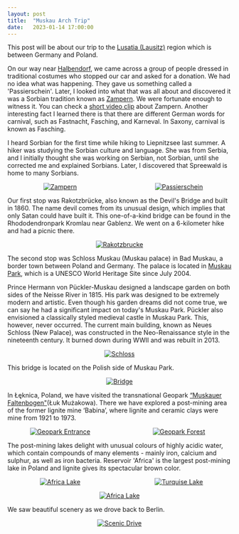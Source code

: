 ```yaml
---
layout: post
title:  "Muskau Arch Trip"
date:   2023-01-14 17:00:00
---
```


This post will be about our trip to the [Lusatia (Lausitz)](https://en.wikipedia.org/wiki/Lusatia) region which is between Germany and Poland.

On our way near [Halbendorf](https://www.halbendorf.de/), we came across a group of people dressed in traditional costumes who stopped our car and asked for a donation. We had no idea what was happening. They gave us something called a 'Passierschein'. Later, I looked into what that was all about and discovered it was a Sorbian tradition known as [Zampern](https://de.wikipedia.org/wiki/Zampern). We were fortunate enough to witness it. You can check a [short video clip](https://youtu.be/1JxxJ1hfN_A) about Zampern. Another interesting fact I learned there is that there are different German words for carnival, such as Fastnacht, Fasching, and Karneval. In Saxony, carnival is known as Fasching.


I heard Sorbian for the first time while hiking to Liepnitzsee last summer. A hiker was studying the Sorbian culture and language. She was from Serbia, and I initially thought she was working on Serbian, not Sorbian, until she corrected me and explained Sorbians. Later, I discovered that Spreewald is home to many Sorbians.

<p style="display: grid; place-items: center; grid-template-columns: 47% 6% 47%;">
  <a href="/assets/14_01_23/zampern.jpeg"><img src="https://irem.dev/assets/14_01_23/zampern-small.jpeg" style="" alt="Zampern" /></a>
  <span></span>
  <a href="/assets/14_01_23/passierschein.jpeg"><img src="https://irem.dev/assets/14_01_23/passierschein-small.jpeg" style="" alt="Passierschein" /></a>
</p>

Our first stop was Rakotzbrücke, also known as the Devil's Bridge and built in 1860. The name devil comes from its unusual design, which implies that only Satan could have built it. This one-of-a-kind bridge can be found in the Rhododendronpark Kromlau near Gablenz. We went on a 6-kilometer hike and had a picnic there.


<p style="text-align:center">
<a href="https://irem.dev/assets/14_01_23/rakotzbrucke.jpeg"><img src="https://irem.dev/assets/14_01_23/rakotzbrucke-small.jpeg" style="max-width:75%" alt="Rakotzbrucke"/></a>
</p>

The second stop was Schloss Muskau (Muskau palace) in Bad Muskau, a border town between Poland and Germany. The palace is located in [Muskau Park](https://www.muskauer-park.de/en/), which is a UNESCO World Heritage Site since July 2004. 

Prince Hermann von Pückler-Muskau designed a landscape garden on both sides of the Neisse River in 1815. His park was designed to be extremely modern and artistic. Even though his garden dreams did not come true, we can say he had a significant impact on today's Muskau Park. Pückler also envisioned a  classically styled medieval castle in Muskau Park. This, however, never occurred. The current main building, known as Neues Schloss (New Palace), was constructed in the Neo-Renaissance style in the nineteenth century. It burned down during WWII and was rebuilt in 2013.

<p style="text-align:center">
<a href="https://irem.dev/assets/14_01_23/schloss.jpg"><img src="https://irem.dev/assets/14_01_23/schloss-small.jpg" style="max-width:75%" alt="Schloss"/></a>
</p>

This bridge is located on the Polish side of Muskau Park.

<p style="text-align:center">
<a href="/assets/14_01_23/bridge.jpeg"><img src="https://irem.dev/assets/14_01_23/bridge-small.jpeg" style="max-width:75%" alt="Bridge" /></a>
</p>

In Łęknica, Poland, we have visited the transnational Geopark [“Muskauer Faltenbogen"](https://www.muskauer-faltenbogen.de/)(Łuk Mużakowa). There we have explored a post-mining area of the former lignite mine ‘Babina’, where lignite and ceramic clays were mine from 1921 to 1973. 

<p style="display: grid; place-items: center; grid-template-columns: 47% 6% 47%;">
  <a href="/assets/14_01_23/geopark.jpg"><img src="https://irem.dev/assets/14_01_23/geopark-small.jpg" style="" alt="Geopark Entrance" /></a>
  <span></span>
  <a href="/assets/14_01_23/forest.jpg"><img src="https://irem.dev/assets/14_01_23/forest-small.jpg" style="" alt="Geopark Forest" /></a>
</p>

The post-mining lakes delight with unusual colours of highly acidic water, which contain compounds of many elements - mainly iron, calcium and sulphur, as well as iron bacteria. Reservoir 'Africa' is the largest post-mining lake in Poland and lignite gives its spectacular brown color.

<p style="display: grid; place-items: center; grid-template-columns: 47% 6% 47%;">
  <a href="/assets/14_01_23/africa-lake.jpeg"><img src="https://irem.dev/assets/14_01_23/africa-lake-small.jpeg" style="" alt="Africa Lake" /></a>
  <span></span>
  <a href="/assets/14_01_23/turquise-lake.jpeg"><img src="https://irem.dev/assets/14_01_23/turquise-lake-small.jpeg" style="" alt="Turquise Lake" /></a>
</p>

<p style="text-align:center">
<a href="https://irem.dev/assets/14_01_23/africa-lake-2.jpeg"><img src="https://irem.dev/assets/14_01_23/africa-lake-2-small.jpeg" style="max-width:50%" alt="Africa Lake"/></a>
</p>

We saw beautiful scenery as we drove back to Berlin.

<p style="text-align:center">
<a href="/assets/14_01_23/road.jpeg"><img src="https://irem.dev/assets/14_01_23/road-small.jpeg" style="max-width:75%" alt="Scenic Drive" /></a>
</p>

